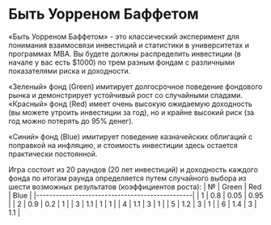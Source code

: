 # Быть Уорреном Баффетом

«Быть Уорреном Баффетом» - это классический эксперимент для понимания взаимосвязи инвестиций и статистики в университетах и программах MBA. Вы будете должны распределить инвестиции (в начале у вас есть $1000) по трем разным фондам с различными показателями риска и доходности.

«Зеленый» фонд (Green) имитирует долгосрочное поведение фондового рынка и демонстрирует устойчивый рост со случайными спадами. 
«Красный» фонд (Red) имеет очень высокую ожидаемую доходность (вы можете утроить инвестиции за год), но и крайне высокий риск (за год можно потерять до 95% денег).

«Синий» фонд (Blue) имитирует поведение казначейских облигаций с поправкой на инфляцию, и стоимость инвестиции здесь остается практически постоянной.

Игра состоит из 20 раундов (20 лет инвестиций) и доходность каждого фонда по итогам раунда определяется путем случайного выбора из шести возможных результатов (коэффициентов роста):
| №   |   Green     |     Red         |     Blue |
|------------------------------------------------|
| 1   |     0.8     |     0.05        |     0.95 |
| 2   |     0.9     |      0.2        |       1  |
| 3   |     1.1     |        1        |      1   |
| 4   |     1.1     |        3        |      1   |
| 5   |     1.2     |        3        |      1   |
| 6   |     1.4     |        3        |     1.1  |
